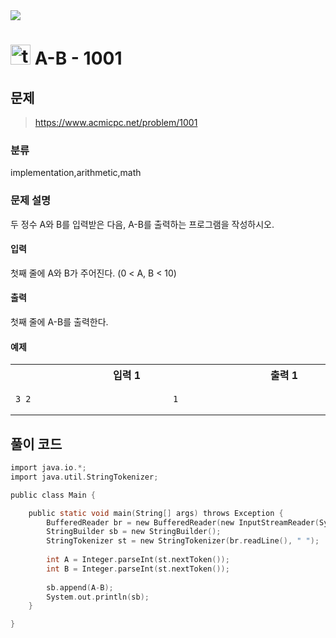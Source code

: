 <img src="https://j7b205.p.ssafy.io/assets/header/markdown_header.png" />

# <img src="https://static.solved.ac/tier_small/1.svg" alt="tier" height="32px" /> A-B - 1001 

## 문제

> https://www.acmicpc.net/problem/1001

### 분류

implementation,arithmetic,math

### 문제 설명

두 정수 A와 B를 입력받은 다음, A-B를 출력하는 프로그램을 작성하시오.



#### 입력

첫째 줄에 A와 B가 주어진다. (0 < A, B < 10)



#### 출력

첫째 줄에 A-B를 출력한다.



#### 예제

<table><tr><th><img width=120/>입력 1<img width=120/></th><th><img width=120/>출력 1<img width=120/></th></tr><tr><td>

```
3 2
```
</td><td>

```
1
```
</td></tr></table>


####

## 풀이 코드

```c
import java.io.*;
import java.util.StringTokenizer;

public class Main {

	public static void main(String[] args) throws Exception {
		BufferedReader br = new BufferedReader(new InputStreamReader(System.in));
		StringBuilder sb = new StringBuilder();
		StringTokenizer st = new StringTokenizer(br.readLine(), " ");
		
		int A = Integer.parseInt(st.nextToken());
		int B = Integer.parseInt(st.nextToken());
		
		sb.append(A-B);
		System.out.println(sb);
	}

}

```
